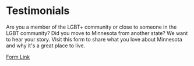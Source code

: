 # Testimonials
Are you a member of the LGBT+ community or close to someone in the LGBT community? Did you move to Minnesota from another state? We want to hear your story. Visit this form to share what you love about Minnesota and why it's a great place to live. 

[Form Link](https://docs.google.com/forms/d/e/1FAIpQLSe--XqsygBS0f5Rq36c4lrJiFjXerkPSwpMpUX7Dpo4QzFrrQ/viewform?usp=sf_link)
